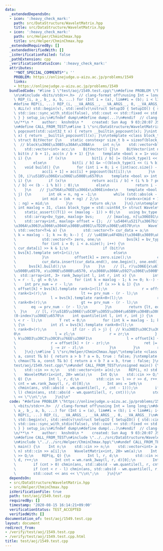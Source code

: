```yaml
---
data:
  _extendedDependsOn:
  - icon: ':heavy_check_mark:'
    path: src/DataStructure/WaveletMatrix.hpp
    title: src/DataStructure/WaveletMatrix.hpp
  - icon: ':heavy_check_mark:'
    path: src/Helper/ChminChmax.hpp
    title: src/Helper/ChminChmax.hpp
  _extendedRequiredBy: []
  _extendedVerifiedWith: []
  _isVerificationFailed: false
  _pathExtension: cpp
  _verificationStatusIcon: ':heavy_check_mark:'
  attributes:
    '*NOT_SPECIAL_COMMENTS*': ''
    PROBLEM: https://onlinejudge.u-aizu.ac.jp/problems/1549
    links:
    - https://onlinejudge.u-aizu.ac.jp/problems/1549
  bundledCode: "#line 1 \"test/aoj/1549.test.cpp\"\n#define PROBLEM \"https://onlinejudge.u-aizu.ac.jp/problems/1549\"\
    \n\n#include <bits/stdc++.h>  // clang-format off\nusing Int = long long;\n#define\
    \ REP_(i, a_, b_, a, b, ...) for (Int i = (a), lim##i = (b); i < lim##i; i++)\n\
    #define REP(i, ...) REP_(i, __VA_ARGS__, __VA_ARGS__, 0, __VA_ARGS__)\n#define\
    \ ALL(v) std::begin(v), std::end(v)\nstruct SetupIO { SetupIO() { std::cin.tie(nullptr),\
    \ std::ios::sync_with_stdio(false), std::cout << std::fixed << std::setprecision(13);\
    \ } } setup_io;\n#ifndef dump\n#define dump(...)\n#endif  // clang-format on\n\
    \n/**\n *    author:  knshnb\n *    created: Sun Aug  9 03:20:07 JST 2020\n **/\n\
    \n#define CALL_FROM_TEST\n#line 1 \"src/DataStructure/WaveletMatrix.hpp\"\nint\
    \ popcount(std::uint32_t x) { return __builtin_popcount(x); }\nint popcount(std::uint64_t\
    \ x) { return __builtin_popcountll(x); }\n\ntemplate <class block_type = std::uint64_t>\
    \ struct BitVector {\n    static constexpr size_t b = sizeof(block_type) * CHAR_BIT;\
    \  // block\u306E\u30B5\u30A4\u30BA\n    int n;\n    std::vector<block_type> bit;\n\
    \    std::vector<int> acc;\n    BitVector() {}\n    BitVector(int n_) : n(n_),\
    \ bit(n / b + 1), acc(n / b + 1) {}\n    template <bool x = 1> void set(size_t\
    \ i) {\n        if (x)\n            bit[i / b] |= (block_type)1 << (i % b);\n\
    \        else\n            bit[i / b] &= ~((block_type)1 << (i % b));\n    }\n\
    \    void build() {\n        for (int i = 0; i < (int)acc.size() - 1; i++) {\n\
    \            acc[i + 1] = acc[i] + popcount(bit[i]);\n        }\n    }\n    //\
    \ [0, i)\u5185\u306Ex\u306E\u500B\u6570\n    template <bool x> int rank(size_t\
    \ i) {\n        if (x)\n            return acc[i / b] + (i % b ? popcount(bit[i\
    \ / b] << (b - i % b)) : 0);\n        else\n            return i - rank<1>(i);\n\
    \    }\n    // j\u756A\u76EE\u306Ex\u306Eindex\n    template <bool x> int select(size_t\
    \ j) {\n        int ok = n, ng = -1;\n        while (std::abs(ok - ng) > 1) {\n\
    \            int mid = (ok + ng) / 2;\n            (rank<x>(mid + 1) > j ? ok\
    \ : ng) = mid;\n        }\n        return ok;\n    }\n};\n\ntemplate <class T,\
    \ int maxlog = 31, class block_type = std::uint64_t> struct WaveletMatrix {\n\
    \    static_assert((T(1) << (maxlog - 1)) > 0);\n    using bv_type = BitVector<block_type>;\n\
    \    std::array<bv_type, maxlog> bvs;      // [maxlog, n]\u306E01\u884C\u5217\n\
    \    std::array<int, maxlog> offset = {};  // \u5404\u5217\u3067bit\u304C0\u306B\
    \u306A\u3063\u3066\u3044\u308B\u8981\u7D20\u306E\u6570\n\n    WaveletMatrix(const\
    \ std::vector<T>& a) {\n        std::vector<T> cur_data = a;\n        for (int\
    \ k = maxlog - 1; k >= 0; k--) {  // \u4E0A\u4F4Dbit\u304B\u3089\u898B\u308B\n\
    \            std::vector<T> zero, one;\n            bvs[k] = bv_type(a.size());\n\
    \            for (int i = 0; i < a.size(); i++) {\n                bool bit =\
    \ cur_data[i] >> k & 1;\n                if (bit)\n                    one.push_back(cur_data[i]),\
    \ bvs[k].template set<1>(i);\n                else\n                    zero.push_back(cur_data[i]);\n\
    \            }\n            offset[k] = zero.size();\n            cur_data = std::move(zero);\n\
    \            cur_data.insert(cur_data.end(), one.begin(), one.end());\n      \
    \      bvs[k].build();\n        }\n    }\n    // [l, r)\u306E{x\u672A\u6E80\u306E\
    \u500B\u6570, x\u306E\u500B\u6570, x\u3088\u308A\u5927\u306E\u500B\u6570}\n  \
    \  std::array<int, 3> rank_3way(int l, int r, int x) {\n        int lt = 0, eq\
    \ = r - l, gt = 0;\n        for (int k = maxlog - 1; k >= 0; k--) {\n        \
    \    int prv_num = r - l;\n            if (x >> k & 1) {\n                l =\
    \ offset[k] + bvs[k].template rank<1>(l);\n                r = offset[k] + bvs[k].template\
    \ rank<1>(r);\n                lt += prv_num - (r - l);\n            } else {\n\
    \                l = bvs[k].template rank<0>(l);\n                r = bvs[k].template\
    \ rank<0>(r);\n                gt += prv_num - (r - l);\n            }\n     \
    \       eq -= prv_num - (r - l);\n        }\n        return {lt, eq, gt};\n  \
    \  }\n    // [l, r)\u5185\u306E(\u5C0F\u3055\u3044\u65B9\u304B\u3089)j\u756A\u76EE\
    (0-index)\u306E\u6570\n    int quantile(int l, int r, int j) {\n        assert(j\
    \ < r - l);\n        T ret = 0;\n        for (int k = maxlog - 1; k >= 0; k--)\
    \ {\n            int zl = bvs[k].template rank<0>(l);\n            int zr = bvs[k].template\
    \ rank<0>(r);\n            if (zr - zl > j) {  // k\u30D3\u30C3\u30C8\u76EE\u306F\
    0\n                l = zl;\n                r = zr;\n            } else {  //\
    \ k\u30D3\u30C3\u30C8\u76EE\u306F1\n                l = offset[k] + (l - zl);\n\
    \                r = offset[k] + (r - zr);\n                ret |= (T)1 << k;\n\
    \                j -= zr - zl;\n            }\n        }\n        return ret;\n\
    \    }\n};\n#line 1 \"src/Helper/ChminChmax.hpp\"\ntemplate <class T> bool chmin(T&\
    \ a, const T& b) { return a > b ? a = b, true : false; }\ntemplate <class T> bool\
    \ chmax(T& a, const T& b) { return a < b ? a = b, true : false; }\n#line 21 \"\
    test/aoj/1549.test.cpp\"\n#undef CALL_FROM_TEST\n\nsigned main() {\n    Int n;\n\
    \    std::cin >> n;\n    std::vector<int> a(n);\n    REP(i, n) std::cin >> a[i];\n\
    \    WaveletMatrix<int, 20> wm(a);\n    Int Q;\n    std::cin >> Q;\n    REP(q,\
    \ Q) {\n        Int l, r, d;\n        std::cin >> l >> r >> d, r++;\n        Int\
    \ cnt = wm.rank_3way(l, r, d)[0];\n        Int ans = 1e9;\n        if (cnt > 0)\
    \ chmin(ans, std::abs(d - wm.quantile(l, r, cnt - 1)));\n        if (cnt < r -\
    \ l) chmin(ans, std::abs(d - wm.quantile(l, r, cnt)));\n        std::cout << ans\
    \ << \"\\n\";\n    }\n}\n"
  code: "#define PROBLEM \"https://onlinejudge.u-aizu.ac.jp/problems/1549\"\n\n#include\
    \ <bits/stdc++.h>  // clang-format off\nusing Int = long long;\n#define REP_(i,\
    \ a_, b_, a, b, ...) for (Int i = (a), lim##i = (b); i < lim##i; i++)\n#define\
    \ REP(i, ...) REP_(i, __VA_ARGS__, __VA_ARGS__, 0, __VA_ARGS__)\n#define ALL(v)\
    \ std::begin(v), std::end(v)\nstruct SetupIO { SetupIO() { std::cin.tie(nullptr),\
    \ std::ios::sync_with_stdio(false), std::cout << std::fixed << std::setprecision(13);\
    \ } } setup_io;\n#ifndef dump\n#define dump(...)\n#endif  // clang-format on\n\
    \n/**\n *    author:  knshnb\n *    created: Sun Aug  9 03:20:07 JST 2020\n **/\n\
    \n#define CALL_FROM_TEST\n#include \"../../src/DataStructure/WaveletMatrix.hpp\"\
    \n#include \"../../src/Helper/ChminChmax.hpp\"\n#undef CALL_FROM_TEST\n\nsigned\
    \ main() {\n    Int n;\n    std::cin >> n;\n    std::vector<int> a(n);\n    REP(i,\
    \ n) std::cin >> a[i];\n    WaveletMatrix<int, 20> wm(a);\n    Int Q;\n    std::cin\
    \ >> Q;\n    REP(q, Q) {\n        Int l, r, d;\n        std::cin >> l >> r >>\
    \ d, r++;\n        Int cnt = wm.rank_3way(l, r, d)[0];\n        Int ans = 1e9;\n\
    \        if (cnt > 0) chmin(ans, std::abs(d - wm.quantile(l, r, cnt - 1)));\n\
    \        if (cnt < r - l) chmin(ans, std::abs(d - wm.quantile(l, r, cnt)));\n\
    \        std::cout << ans << \"\\n\";\n    }\n}\n"
  dependsOn:
  - src/DataStructure/WaveletMatrix.hpp
  - src/Helper/ChminChmax.hpp
  isVerificationFile: true
  path: test/aoj/1549.test.cpp
  requiredBy: []
  timestamp: '2020-08-15 16:14:21+09:00'
  verificationStatus: TEST_ACCEPTED
  verifiedWith: []
documentation_of: test/aoj/1549.test.cpp
layout: document
redirect_from:
- /verify/test/aoj/1549.test.cpp
- /verify/test/aoj/1549.test.cpp.html
title: test/aoj/1549.test.cpp
---
```


